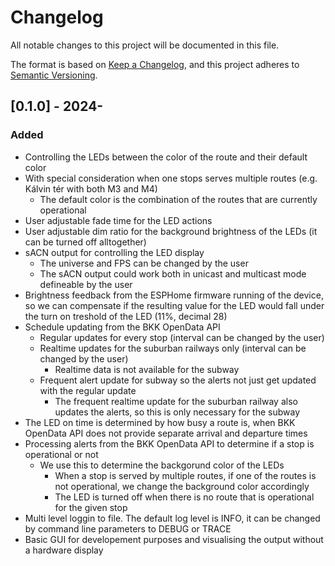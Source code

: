 # Changelog

All notable changes to this project will be documented in this file.

The format is based on [Keep a Changelog](https://keepachangelog.com/en/1.1.0/),
and this project adheres to [Semantic Versioning](https://semver.org/spec/v2.0.0.html).

## [0.1.0] - 2024-

### Added

- Controlling the LEDs between the color of the route and their default color
- With special consideration when one stops serves multiple routes (e.g. Kálvin tér with both M3 and M4)
	- The default color is the combination of the routes that are currently operational
- User adjustable fade time for the LED actions
- User adjustable dim ratio for the background brightness of the LEDs (it can be turned off alltogether)
- sACN output for controlling the LED display
	- The universe and FPS can be changed by the user
	- The sACN output could work both in unicast and multicast mode defineable by the user
- Brightness feedback from the ESPHome firmware running of the device, so we can compensate
if the resulting value for the LED would fall under the turn on treshold of the LED (11%, decimal 28)
- Schedule updating from the BKK OpenData API
	- Regular updates for every stop (interval can be changed by the user)
	- Realtime updates for the suburban railways only (interval can be changed by the user)
		- Realtime data is not available for the subway
	- Frequent alert update for subway so the alerts not just get updated with the regular update
		- The frequent realtime update for the suburban railway also updates the alerts, so this is only necessary for the subway
- The LED on time is determined by how busy a route is, when BKK OpenData API does not provide separate arrival and departure times
- Processing alerts from the BKK OpenData API to determine if a stop is operational or not
	- We use this to determine the backgorund color of the LEDs
		- When a stop is served by multiple routes, if one of the routes is not operational, we change the background color accordingly
		- The LED is turned off when there is no route that is operational for the given stop
- Multi level loggin to file. The default log level is INFO, it can be changed by command line parameters to DEBUG or TRACE
- Basic GUI for developement purposes and visualising the output without a hardware display